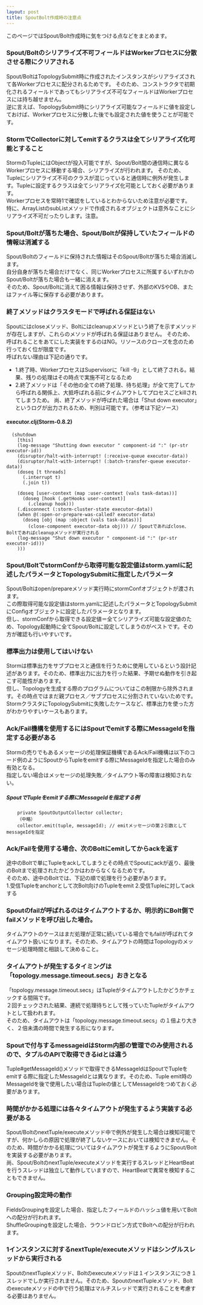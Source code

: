 ```yaml
---
layout: post
title: SpoutBolt作成時の注意点
---
```


このページではSpout/Bolt作成時に気をつける点などをまとめます。

### Spout/Boltのシリアライズ不可フィールドはWorkerプロセスに分散させる際にクリアされる
Spout/BoltはTopologySubmit時に作成されたインスタンスがシリアライズされて各Workerプロセスに配分されるためです。
そのため、コンストラクタで初期化されるフィールドであってもシリアライズ不可なフィールドはWorkerプロセスには持ち越せません。  
逆に言えば、TopologySubmit時にシリアライズ可能なフィールドに値を設定しておけば、Workerプロセスに分散した後でも設定された値を使うことが可能です。

### StormでCollectorに対してemitするクラスは全てシリアライズ化可能とすること
StormのTupleにはObjectが投入可能ですが、Spout/Bolt間の通信時に異なるWorkerプロセスに移動する場合、シリアライズが行われます。
そのため、Tupleにシリアライズ不可のクラスが混じっていると通信時に例外が発生します。Tupleに設定するクラスは全てシリアライズ化可能としておく必要があります。  
Workerプロセスを常時1で確認をしているとわからないため注意が必要です。  
特に、ArrayListのsubListメソッドで作成されるオブジェクトは意外なことにシリアライズ不可だったりします。注意。  

### Spout/Boltが落ちた場合、Spout/Boltが保持していたフィールドの情報は消滅する
Spout/Boltのフィールドに保持された情報はそのSpout/Boltが落ちた場合消滅します。  
自分自身が落ちた場合だけでなく、同じWorkerプロセスに所属するいずれかのSpout/Boltが落ちた場合も一緒に消えます。  
そのため、Spout/Boltに消えて困る情報は保持させず、外部のKVSやDB、またはファイル等に保存する必要があります。

### 終了メソッドはクラスタモードで呼ばれる保証はない
Spoutにはcloseメソッド、Boltにはcleanupメソッドという終了を示すメソッドが存在しますが、これらのメソッドが呼ばれる保証はありません。
そのため、呼ばれることをあてにした実装をするのはNG。リソースのクローズを念のため行っておく位が限度です。  
呼ばれない理由は下記の通りです。
* 1.終了時、WorkerプロセスはSupervisorに「kill -9」として終了される。結果、残りの処理はその時点で実施不可となるため
* 2.終了メソッドは「その他の全ての終了処理、待ち処理」が全て完了してから呼ばれる関係上、大抵呼ばれる前にタイムアウトしてプロセスごとkillされてしまうため。
尚、終了メソッドが呼ばれた場合は「Shut down executor」というログが出力されるため、判別は可能です。（参考は下記ソース）

#### executor.clj(Storm-0.8.2)

      (shutdown
        [this]
        (log-message "Shutting down executor " component-id ":" (pr-str executor-id))
        (disruptor/halt-with-interrupt! (:receive-queue executor-data))
        (disruptor/halt-with-interrupt! (:batch-transfer-queue executor-data))
        (doseq [t threads]
          (.interrupt t)
          (.join t))
    
        (doseq [user-context (map :user-context (vals task-datas))]
          (doseq [hook (.getHooks user-context)]
            (.cleanup hook)))
        (.disconnect (:storm-cluster-state executor-data))
        (when @(:open-or-prepare-was-called? executor-data)
          (doseq [obj (map :object (vals task-datas))]
            (close-component executor-data obj))) // Spoutであればclose、Boltであればcleanupメソッドが実行される
        (log-message "Shut down executor " component-id ":" (pr-str executor-id)))
        )))

### Spout/BoltでstormConfから取得可能な設定値はstorm.yamlに記述したパラメータとTopologySubmitに指定したパラメータ
Spout/Boltはopen/prepareメソッド実行時にstormConfオブジェクトが渡されます。  
この際取得可能な設定値はstorm.yamlに記述したパラメータとTopologySubmitにConfigオブジェクトに設定したパラメータとなります。  
但し、stormConfから取得できる設定値＝全てシリアライズ可能な設定値のため、Topology起動時に全てSpout/Boltに設定してしまうのがベストです。その方が確認も行いやすいです。

### 標準出力は使用してはいけない
Stormは標準出力をサブプロセスと通信を行うために使用しているという設計記述があります。そのため、標準出力に出力を行った結果、予期せぬ動作を引き起こす可能性があります。  
但し、Topologyを生成する際のプログラムについてはこの制限から除外されます。その時点ではまだ親プロセス／サブプロセスに分割されていないためです。  
StormクラスタにTopologySubmitに失敗したケースなど、標準出力を使った方がわかりやすいケースもあります。

### Ack/Fail機構を使用するにはSpoutでemitする際にMessageIdを指定する必要がある
Stormの売りでもあるメッセージの処理保証機構であるAck/Fail機構は以下のコード例のようにSpoutからTupleをemitする際にMessageIdを指定した場合のみ有効となる。  
指定しない場合はメッセージの処理失敗／タイムアウト等の障害は検知されない。

##### SpoutでTupleをemitする際にMessageIdを指定する例

        private SpoutOutputCollector collector;
        （中略）
        collector.emit(tuple, messageId); // emitメッセージの第２引数としてmessageIdを指定


### Ack/Failを使用する場合、次のBoltにemitしてからackを返す
途中のBoltで単にTupleをackしてしまうとその時点でSpoutにackが返り、最後のBoltまで処理されたかどうかはわからなくなるためです。  
そのため、途中のBoltでは、下記の順で処理を行う必要があります。  
1.受信Tupleをanchorとして次Bolt向けのTupleをemit
2.受信Tupleに対してackする

### Spoutのfailが呼ばれるのはタイムアウトするか、明示的にBolt側でfailメソッドを呼び出した場合。
タイムアウトのケースはまだ処理が正常に続いている場合でもfailが呼ばれてタイムアウト扱いになります。そのため、タイムアウトの時間はTopologyのメッセージ処理時間と相談して決めること。

### タイムアウトが発生するタイミングは「topology.message.timeout.secs」おきとなる
「topology.message.timeout.secs」はTupleがタイムアウトしたかどうかチェックする間隔です。  
２回チェックされた結果、連続で処理待ちとして残っていたTupleがタイムアウトとして扱われます。  
そのため、タイムアウトは「topology.message.timeout.secs」の１倍より大きく、２倍未満の時間で発生する形になります。

### Spoutで付与するmessageidはStorm内部の管理でのみ使用されるので、タプルのAPIで取得できるidとは違う
Tuple#getMessageId()メソッドで取得できるMessageIdはSpoutでTupleをemitする際に指定したMessageIdとは異なります。そのため、Tuple emit時のMessageIdを後で使用したい場合はTupleの値としてMessageIdをつめておく必要があります。

### 時間がかかる処理には各々タイムアウトが発生するよう実装する必要がある
Spout/BoltのnextTuple/executeメソッド中で例外が発生した場合は検知可能ですが、何かしらの原因で処理が終了しないケースにおいては検知できません。そのため、時間がかかる処理についてはタイムアウトが発生するようにSpout/Boltを実装する必要があります。  
尚、Spout/BoltのnextTuple/executeメソッドを実行するスレッドとHeartBeatを行うスレッドは独立して動作していますので、HeartBeatで異常を検知することもできません。

### Grouping設定時の動作
FieldsGroupingを設定した場合、指定したフィールドのハッシュ値を用いてBoltへの配分が行われます。  
ShuffleGroupingを設定した場合、ラウンドロビン方式でBoltへの配分が行われます。

### 1インスタンスに対するnextTuple/executeメソッドはシングルスレッドから実行される
SpoutのnextTupleメソッド、Boltのexecuteメソッドは１インスタンスにつき１スレッドでしか実行されません。そのため、SpoutのnextTupleメソッド、Boltのexecuteメソッドの中で行う処理はマルチスレッドで実行されることを考慮する必要はありません。




